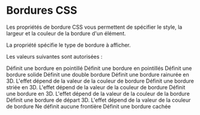 # Bordures CSS

Les propriétés de bordure CSS vous permettent de spécifier le style, la largeur et la couleur de la bordure d'un élément.

La <border-style> propriété spécifie le type de bordure à afficher.

Les valeurs suivantes sont autorisées :

<dotted-> Définit une bordure en pointillé
<dashed-> Définit une bordure en pointillés
<solid-> Définit une bordure solide
<double-> Définit une double bordure
<groove-> Définit une bordure rainurée en 3D. L'effet dépend de la valeur de la couleur de bordure
<ridge-> Définit une bordure striée en 3D. L'effet dépend de la valeur de la couleur de bordure
<inset-> Définit une bordure en 3D. L'effet dépend de la valeur de la couleur de la bordure
<outset-> Définit une bordure de départ 3D. L'effet dépend de la valeur de la couleur de bordure
<none-> Ne définit aucune frontière
<hidden-> Définit une bordure cachée